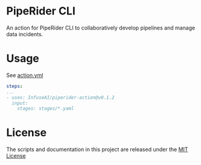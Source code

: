 # PipeRider CLI

An action for PipeRider CLI to collaboratively develop pipelines and manage data incidents.

# Usage

See [action.yml](action.yml)


```yaml
steps:
...
- uses: InfuseAI/piperider-action@v0.1.2
  input:
    stages: stages/*.yaml
```

# License

The scripts and documentation in this project are released under the [MIT License](LICENSE)